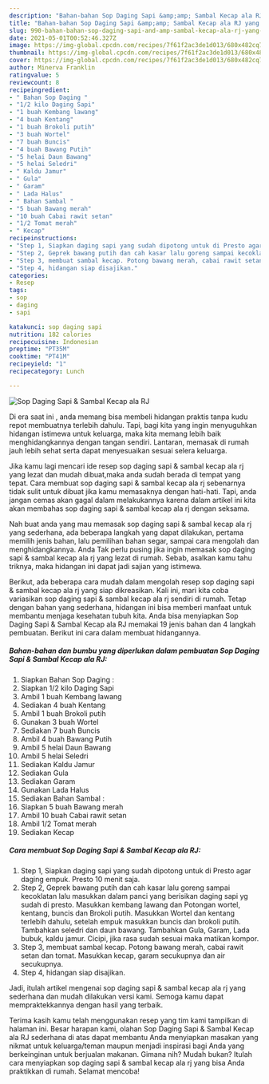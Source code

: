 ```yaml
---
description: "Bahan-bahan Sop Daging Sapi &amp;amp; Sambal Kecap ala RJ yang enak dan Mudah Dibuat"
title: "Bahan-bahan Sop Daging Sapi &amp;amp; Sambal Kecap ala RJ yang enak dan Mudah Dibuat"
slug: 990-bahan-bahan-sop-daging-sapi-and-amp-sambal-kecap-ala-rj-yang-enak-dan-mudah-dibuat
date: 2021-05-01T00:52:46.327Z
image: https://img-global.cpcdn.com/recipes/7f61f2ac3de1d013/680x482cq70/sop-daging-sapi-sambal-kecap-ala-rj-foto-resep-utama.jpg
thumbnail: https://img-global.cpcdn.com/recipes/7f61f2ac3de1d013/680x482cq70/sop-daging-sapi-sambal-kecap-ala-rj-foto-resep-utama.jpg
cover: https://img-global.cpcdn.com/recipes/7f61f2ac3de1d013/680x482cq70/sop-daging-sapi-sambal-kecap-ala-rj-foto-resep-utama.jpg
author: Minerva Franklin
ratingvalue: 5
reviewcount: 8
recipeingredient:
- " Bahan Sop Daging "
- "1/2 kilo Daging Sapi"
- "1 buah Kembang lawang"
- "4 buah Kentang"
- "1 buah Brokoli putih"
- "3 buah Wortel"
- "7 buah Buncis"
- "4 buah Bawang Putih"
- "5 helai Daun Bawang"
- "5 helai Seledri"
- " Kaldu Jamur"
- " Gula"
- " Garam"
- " Lada Halus"
- " Bahan Sambal "
- "5 buah Bawang merah"
- "10 buah Cabai rawit setan"
- "1/2 Tomat merah"
- " Kecap"
recipeinstructions:
- "Step 1, Siapkan daging sapi yang sudah dipotong untuk di Presto agar daging empuk. Presto 10 menit saja."
- "Step 2, Geprek bawang putih dan cah kasar lalu goreng sampai kecoklatan lalu masukkan dalam panci yang berisikan daging sapi yg sudah di presto. Masukkan kembang lawang dan Potongan wortel, kentang, buncis dan Brokoli putih. Masukkan Wortel dan kentang terlebih dahulu, setelah empuk masukkan buncis dan brokoli putih. Tambahkan seledri dan daun bawang. Tambahkan Gula, Garam, Lada bubuk, kaldu jamur. Cicipi, jika rasa sudah sesuai maka matikan kompor."
- "Step 3, membuat sambal kecap. Potong bawang merah, cabai rawit setan dan tomat. Masukkan kecap, garam secukupnya dan air secukupnya."
- "Step 4, hidangan siap disajikan."
categories:
- Resep
tags:
- sop
- daging
- sapi

katakunci: sop daging sapi 
nutrition: 182 calories
recipecuisine: Indonesian
preptime: "PT35M"
cooktime: "PT41M"
recipeyield: "1"
recipecategory: Lunch

---
```



![Sop Daging Sapi &amp; Sambal Kecap ala RJ](https://img-global.cpcdn.com/recipes/7f61f2ac3de1d013/680x482cq70/sop-daging-sapi-sambal-kecap-ala-rj-foto-resep-utama.jpg)

Di era  saat ini , anda memang bisa membeli hidangan praktis tanpa kudu repot membuatnya terlebih dahulu. Tapi, bagi kita yang ingin menyuguhkan hidangan istimewa untuk keluarga, maka kita memang lebih baik menghidangkannya dengan tangan sendiri. Lantaran, memasak di rumah jauh lebih sehat serta dapat menyesuaikan sesuai selera keluarga.

Jika kamu lagi mencari ide resep sop daging sapi &amp; sambal kecap ala rj yang lezat dan mudah dibuat,maka anda sudah berada di tempat yang tepat. Cara membuat sop daging sapi &amp; sambal kecap ala rj  sebenarnya tidak sulit untuk dibuat jika kamu memasaknya dengan hati-hati. Tapi, anda jangan cemas akan gagal dalam melakukannya 
karena dalam artikel ini kita akan membahas sop daging sapi &amp; sambal kecap ala rj dengan seksama.  



Nah buat anda yang mau memasak sop daging sapi &amp; sambal kecap ala rj yang sederhana, ada beberapa langkah yang dapat dilakukan, pertama memilih jenis bahan, lalu pemilihan bahan segar, sampai cara mengolah dan menghidangkannya. Anda Tak perlu pusing jika ingin memasak sop daging sapi &amp; sambal kecap ala rj yang lezat di rumah. Sebab, asalkan kamu  tahu triknya, maka hidangan ini dapat jadi sajian yang istimewa.

Berikut, ada beberapa cara mudah dalam mengolah resep sop daging sapi &amp; sambal kecap ala rj yang siap dikreasikan. Kali ini, mari kita coba variasikan sop daging sapi &amp; sambal kecap ala rj sendiri di rumah. Tetap dengan bahan yang sederhana, hidangan ini bisa memberi manfaat untuk membantu menjaga kesehatan tubuh kita. Anda bisa menyiapkan Sop Daging Sapi &amp; Sambal Kecap ala RJ memakai 19 jenis bahan dan 4 langkah pembuatan. Berikut ini cara dalam membuat hidangannya.

<!--inarticleads1-->

##### Bahan-bahan dan bumbu yang diperlukan dalam pembuatan Sop Daging Sapi &amp; Sambal Kecap ala RJ:

1. Siapkan  Bahan Sop Daging :
1. Siapkan 1/2 kilo Daging Sapi
1. Ambil 1 buah Kembang lawang
1. Sediakan 4 buah Kentang
1. Ambil 1 buah Brokoli putih
1. Gunakan 3 buah Wortel
1. Sediakan 7 buah Buncis
1. Ambil 4 buah Bawang Putih
1. Ambil 5 helai Daun Bawang
1. Ambil 5 helai Seledri
1. Sediakan  Kaldu Jamur
1. Sediakan  Gula
1. Sediakan  Garam
1. Gunakan  Lada Halus
1. Sediakan  Bahan Sambal :
1. Siapkan 5 buah Bawang merah
1. Ambil 10 buah Cabai rawit setan
1. Ambil 1/2 Tomat merah
1. Sediakan  Kecap




<!--inarticleads2-->

##### Cara membuat Sop Daging Sapi &amp; Sambal Kecap ala RJ:

1. Step 1, Siapkan daging sapi yang sudah dipotong untuk di Presto agar daging empuk. Presto 10 menit saja.
1. Step 2, Geprek bawang putih dan cah kasar lalu goreng sampai kecoklatan lalu masukkan dalam panci yang berisikan daging sapi yg sudah di presto. Masukkan kembang lawang dan Potongan wortel, kentang, buncis dan Brokoli putih. Masukkan Wortel dan kentang terlebih dahulu, setelah empuk masukkan buncis dan brokoli putih. Tambahkan seledri dan daun bawang. Tambahkan Gula, Garam, Lada bubuk, kaldu jamur. Cicipi, jika rasa sudah sesuai maka matikan kompor.
1. Step 3, membuat sambal kecap. Potong bawang merah, cabai rawit setan dan tomat. Masukkan kecap, garam secukupnya dan air secukupnya.
1. Step 4, hidangan siap disajikan.




Jadi, itulah artikel mengenai  sop daging sapi &amp; sambal kecap ala rj  yang sederhana dan mudah dilakukan versi kami. Semoga kamu dapat mempraktekkannya dengan hasil yang terbaik. 

Terima kasih kamu telah menggunakan resep yang tim kami tampilkan di halaman ini. Besar harapan kami, olahan  Sop Daging Sapi &amp; Sambal Kecap ala RJ sederhana di atas dapat membantu Anda menyiapkan masakan yang nikmat untuk keluarga/teman maupun menjadi inspirasi bagi Anda yang berkeinginan untuk berjualan makanan. Gimana nih? Mudah bukan? Itulah cara menyiapkan sop daging sapi &amp; sambal kecap ala rj yang bisa Anda praktikkan di rumah. Selamat mencoba!

